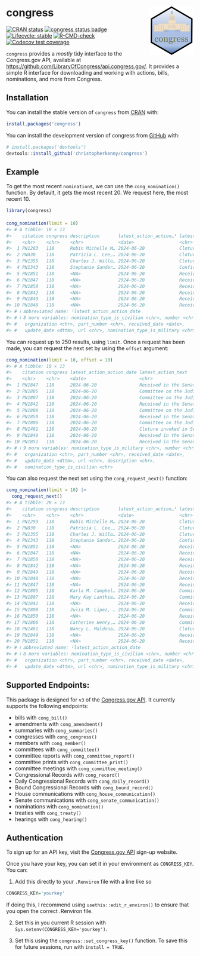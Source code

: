
<!-- README.md is generated from README.Rmd. Please edit that file -->

# congress <img src="man/figures/logo.png" align="right" height="130" />

<!-- badges: start -->

[![CRAN
status](https://www.r-pkg.org/badges/version/congress)](https://CRAN.R-project.org/package=congress)
[![congress status
badge](https://christopherkenny.r-universe.dev/badges/congress)](https://christopherkenny.r-universe.dev/congress)
[![Lifecycle:
stable](https://img.shields.io/badge/lifecycle-stable-brightgreen.svg)](https://lifecycle.r-lib.org/articles/stages.html#stable)
[![R-CMD-check](https://github.com/christopherkenny/congress/actions/workflows/R-CMD-check.yaml/badge.svg)](https://github.com/christopherkenny/congress/actions/workflows/R-CMD-check.yaml)
[![Codecov test
coverage](https://codecov.io/gh/christopherkenny/congress/branch/main/graph/badge.svg)](https://app.codecov.io/gh/christopherkenny/congress?branch=main)
<!-- badges: end -->

`congress` provides a *mostly* tidy interface to the Congress.gov API,
available at <https://github.com/LibraryOfCongress/api.congress.gov/>.
It provides a simple R interface for downloading and working with
actions, bills, nominations, and more from Congress.

## Installation

You can install the stable version of `congress` from
[CRAN](https://CRAN.R-project.org/package=congress) with:

``` r
install.packages('congress')
```

You can install the development version of congress from
[GitHub](https://github.com/) with:

``` r
# install.packages('devtools')
devtools::install_github('christopherkenny/congress')
```

## Example

To get the most recent `nomination`s, we can use the `cong_nomination()`
function. By default, it gets the most recent 20. We request here, the
most recent 10.

``` r
library(congress)

cong_nomination(limit = 10)
#> # A tibble: 10 × 13
#>    citation congress description       latest_action_action…¹ latest_action_text
#>    <chr>    <chr>    <chr>             <date>                 <chr>             
#>  1 PN1293   118      Robin Michelle M… 2024-06-20             Cloture motion pr…
#>  2 PN830    118      Patricia L. Lee,… 2024-06-20             Cloture motion pr…
#>  3 PN1355   118      Charles J. Willo… 2024-06-20             Cloture motion pr…
#>  4 PN1343   118      Stephanie Sander… 2024-06-20             Confirmed by the …
#>  5 PN1851   118      <NA>              2024-06-20             Received in the S…
#>  6 PN1847   118      <NA>              2024-06-20             Received in the S…
#>  7 PN1850   118      <NA>              2024-06-20             Received in the S…
#>  8 PN1842   118      <NA>              2024-06-20             Received in the S…
#>  9 PN1849   118      <NA>              2024-06-20             Received in the S…
#> 10 PN1848   118      <NA>              2024-06-20             Received in the S…
#> # ℹ abbreviated name: ¹​latest_action_action_date
#> # ℹ 8 more variables: nomination_type_is_civilian <chr>, number <chr>,
#> #   organization <chr>, part_number <chr>, received_date <date>,
#> #   update_date <dttm>, url <chr>, nomination_type_is_military <chr>
```

You can request up to 250 results, using `limit`. Once a request has
been made, you can request the next set by using the `offset` argument:

``` r
cong_nomination(limit = 10, offset = 10)
#> # A tibble: 10 × 13
#>    citation congress latest_action_action_date latest_action_text               
#>    <chr>    <chr>    <date>                    <chr>                            
#>  1 PN1847   118      2024-06-20                Received in the Senate and refer…
#>  2 PN1805   118      2024-06-20                Committee on the Judiciary. Hear…
#>  3 PN1807   118      2024-06-20                Committee on the Judiciary. Hear…
#>  4 PN1842   118      2024-06-20                Received in the Senate and refer…
#>  5 PN1808   118      2024-06-20                Committee on the Judiciary. Hear…
#>  6 PN1850   118      2024-06-20                Received in the Senate and refer…
#>  7 PN1806   118      2024-06-20                Committee on the Judiciary. Hear…
#>  8 PN1461   118      2024-06-20                Cloture invoked in Senate by Yea…
#>  9 PN1849   118      2024-06-20                Received in the Senate and refer…
#> 10 PN1851   118      2024-06-20                Received in the Senate and refer…
#> # ℹ 9 more variables: nomination_type_is_military <chr>, number <chr>,
#> #   organization <chr>, part_number <chr>, received_date <date>,
#> #   update_date <dttm>, url <chr>, description <chr>,
#> #   nomination_type_is_civilian <chr>
```

You can also request the next set using the `cong_request_next()`
function:

``` r
cong_nomination(limit = 10) |> 
  cong_request_next()
#> # A tibble: 20 × 13
#>    citation congress description       latest_action_action…¹ latest_action_text
#>    <chr>    <chr>    <chr>             <date>                 <chr>             
#>  1 PN1293   118      Robin Michelle M… 2024-06-20             Cloture motion pr…
#>  2 PN830    118      Patricia L. Lee,… 2024-06-20             Cloture motion pr…
#>  3 PN1355   118      Charles J. Willo… 2024-06-20             Cloture motion pr…
#>  4 PN1343   118      Stephanie Sander… 2024-06-20             Confirmed by the …
#>  5 PN1851   118      <NA>              2024-06-20             Received in the S…
#>  6 PN1847   118      <NA>              2024-06-20             Received in the S…
#>  7 PN1850   118      <NA>              2024-06-20             Received in the S…
#>  8 PN1842   118      <NA>              2024-06-20             Received in the S…
#>  9 PN1849   118      <NA>              2024-06-20             Received in the S…
#> 10 PN1848   118      <NA>              2024-06-20             Received in the S…
#> 11 PN1847   118      <NA>              2024-06-20             Received in the S…
#> 12 PN1805   118      Karla M. Campbel… 2024-06-20             Committee on the …
#> 13 PN1807   118      Mary Kay Lanthie… 2024-06-20             Committee on the …
#> 14 PN1842   118      <NA>              2024-06-20             Received in the S…
#> 15 PN1808   118      Julia M. Lipez, … 2024-06-20             Committee on the …
#> 16 PN1850   118      <NA>              2024-06-20             Received in the S…
#> 17 PN1806   118      Catherine Henry,… 2024-06-20             Committee on the …
#> 18 PN1461   118      Nancy L. Maldona… 2024-06-20             Cloture invoked i…
#> 19 PN1849   118      <NA>              2024-06-20             Received in the S…
#> 20 PN1851   118      <NA>              2024-06-20             Received in the S…
#> # ℹ abbreviated name: ¹​latest_action_action_date
#> # ℹ 8 more variables: nomination_type_is_civilian <chr>, number <chr>,
#> #   organization <chr>, part_number <chr>, received_date <date>,
#> #   update_date <dttm>, url <chr>, nomination_type_is_military <chr>
```

## Supported Endpoints:

This package is designed for `v3` of the [Congress.gov
API](https://github.com/LibraryOfCongress/api.congress.gov/). It
currently supports the following endpoints:

- bills with `cong_bill()`
- amendments with `cong_amendment()`
- summaries with `cong_summaries()`
- congresses with `cong_congress()`
- members with `cong_member()`
- committees with `cong_committee()`
- committee reports with `cong_committee_report()`
- committee prints with `cong_committee_print()`
- committee meetings with `cong_committee_meeting()`
- Congressional Records with `cong_record()`
- Daily Congressional Records with `cong_daily_record()`
- Bound Congressional Records with `cong_bound_record()`
- House communications with `cong_house_communication()`
- Senate communications with `cong_senate_communication()`
- nominations with `cong_nomination()`
- treaties with `cong_treaty()`
- hearings with `cong_hearing()`

## Authentication

To sign up for an API key, visit the [Congress.gov
API](https://api.congress.gov/sign-up/) sign-up website.

Once you have your key, you can set it in your environment as
`CONGRESS_KEY`. You can:

1.  Add this directly to your `.Renviron` file with a line like so

``` r
CONGRESS_KEY='yourkey'
```

If doing this, I recommend using `usethis::edit_r_environ()` to ensure
that you open the correct .Renviron file.

2.  Set this in you current R session with
    `Sys.setenv(CONGRESS_KEY='yourkey')`.

3.  Set this using the `congress::set_congress_key()` function. To save
    this for future sessions, run with `install = TRUE`.
